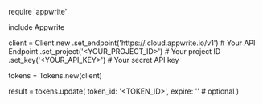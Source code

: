 require 'appwrite'

include Appwrite

client = Client.new
    .set_endpoint('https://<REGION>.cloud.appwrite.io/v1') # Your API Endpoint
    .set_project('<YOUR_PROJECT_ID>') # Your project ID
    .set_key('<YOUR_API_KEY>') # Your secret API key

tokens = Tokens.new(client)

result = tokens.update(
    token_id: '<TOKEN_ID>',
    expire: '' # optional
)

